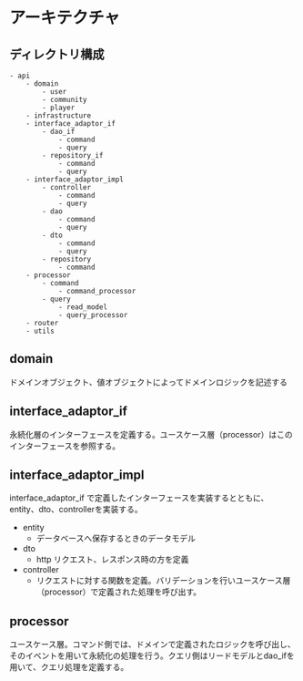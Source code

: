 # アーキテクチャ

## ディレクトリ構成

```
- api
	- domain
	    - user
	    - community
	    - player
	- infrastructure
	- interface_adaptor_if
		- dao_if
			- command
			- query
		- repository_if
			- command
			- query
	- interface_adaptor_impl
		- controller
			- command
			- query
	    - dao
		    - command
			- query
	    - dto
		    - command
			- query
	    - repository
		    - command
    - processor
	    - command
		    - command_processor
		- query
			- read_model
			- query_processor
	- router
	- utils
```

## domain
ドメインオブジェクト、値オブジェクトによってドメインロジックを記述する

## interface_adaptor_if
永続化層のインターフェースを定義する。ユースケース層（processor）はこのインターフェースを参照する。

## interface_adaptor_impl
interface_adaptor_if で定義したインターフェースを実装するとともに、entity、dto、controllerを実装する。
- entity
	- データベースへ保存するときのデータモデル
- dto
	- http リクエスト、レスポンス時の方を定義
- controller
	- リクエストに対する関数を定義。バリデーションを行いユースケース層（processor）で定義された処理を呼び出す。
## processor
ユースケース層。コマンド側では、ドメインで定義されたロジックを呼び出し、そのイベントを用いて永続化の処理を行う。クエリ側はリードモデルとdao_ifを用いて、クエリ処理を定義する。